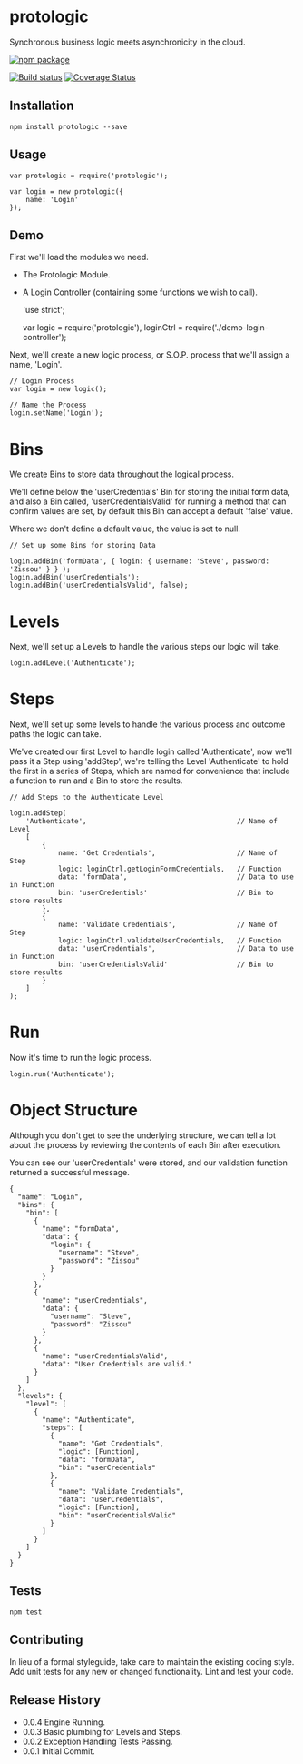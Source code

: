 # protologic
Synchronous business logic meets asynchronicity in the cloud.

[![npm package](https://nodei.co/npm/protologic.png?downloads=true&downloadRank=true&stars=true)](https://nodei.co/npm/protologic/)

[![Build status](https://img.shields.io/travis/protologicorp/protologic.svg?style=flat-square)](https://travis-ci.org/protologicorp/protologic)
[![Coverage Status](https://coveralls.io/repos/protologicorp/protologic/badge.svg?branch=master)](https://coveralls.io/r/protologicorp/protologic?branch=master)

## Installation

    npm install protologic --save

## Usage

    var protologic = require('protologic');

    var login = new protologic({
        name: 'Login'
    });

## Demo

First we'll load the modules we need.
* The Protologic Module.
* A Login Controller (containing some functions we wish to call).


    'use strict';

    var logic = require('protologic'),
        loginCtrl = require('./demo-login-controller');


Next, we'll create a new logic process, or S.O.P. process that we'll
assign a name, 'Login'.


    // Login Process
    var login = new logic();

    // Name the Process
    login.setName('Login');


# Bins

We create Bins to store data throughout the logical process.

We'll define below the 'userCredentials' Bin for storing the initial form data, and also
a Bin called, 'userCredentialsValid' for running a method that can confirm values are set, by
default this Bin can accept a default 'false' value.

Where we don't define a default value, the value is set to null.


    // Set up some Bins for storing Data

    login.addBin('formData', { login: { username: 'Steve', password: 'Zissou' } } );
    login.addBin('userCredentials');
    login.addBin('userCredentialsValid', false);



# Levels

Next, we'll set up a Levels to handle the various steps our logic will take.


    login.addLevel('Authenticate');


# Steps

Next, we'll set up some levels to handle the various process and outcome paths the logic can take.

We've created our first Level to handle login called 'Authenticate', now we'll pass it a Step using
'addStep', we're telling the Level 'Authenticate' to hold the first in a series of Steps, which are
named for convenience that include a function to run and a Bin to store the results.

    // Add Steps to the Authenticate Level

    login.addStep(
        'Authenticate',                                     // Name of Level
        [
            {
                name: 'Get Credentials',                    // Name of Step
                logic: loginCtrl.getLoginFormCredentials,   // Function
                data: 'formData',                           // Data to use in Function
                bin: 'userCredentials'                      // Bin to store results
            },
            {
                name: 'Validate Credentials',               // Name of Step
                logic: loginCtrl.validateUserCredentials,   // Function
                data: 'userCredentials',                    // Data to use in Function
                bin: 'userCredentialsValid'                 // Bin to store results
            }
        ]
    );


# Run

Now it's time to run the logic process.


    login.run('Authenticate');


# Object Structure

Although you don't get to see the underlying structure, we can tell a lot about the process by
reviewing the contents of each Bin after execution.

You can see our 'userCredentials' were stored, and our validation function returned a successful message.

    {
      "name": "Login",
      "bins": {
        "bin": [
          {
            "name": "formData",
            "data": {
              "login": {
                "username": "Steve",
                "password": "Zissou"
              }
            }
          },
          {
            "name": "userCredentials",
            "data": {
              "username": "Steve",
              "password": "Zissou"
            }
          },
          {
            "name": "userCredentialsValid",
            "data": "User Credentials are valid."
          }
        ]
      },
      "levels": {
        "level": [
          {
            "name": "Authenticate",
            "steps": [
              {
                "name": "Get Credentials",
                "logic": [Function],
                "data": "formData",
                "bin": "userCredentials"
              },
              {
                "name": "Validate Credentials",
                "data": "userCredentials",
                "logic": [Function],
                "bin": "userCredentialsValid"
              }
            ]
          }
        ]
      }
    }



## Tests

    npm test

## Contributing

In lieu of a formal styleguide, take care to maintain the existing coding style.
Add unit tests for any new or changed functionality. Lint and test your code.

## Release History

* 0.0.4 Engine Running.
* 0.0.3 Basic plumbing for Levels and Steps.
* 0.0.2 Exception Handling Tests Passing.
* 0.0.1 Initial Commit.